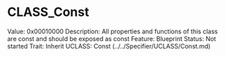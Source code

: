 # CLASS_Const

Value: 0x00010000
Description: All properties and functions of this class are const and should be exposed as const
Feature: Blueprint
Status: Not started
Trait: Inherit
UCLASS: Const (../../Specifier/UCLASS/Const.md)